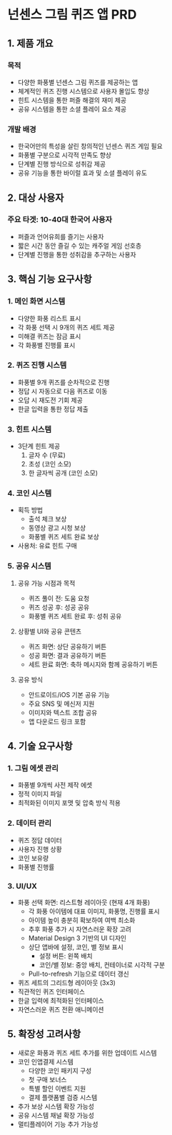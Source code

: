 # 넌센스 그림 퀴즈 앱 PRD

## 1. 제품 개요

### 목적

- 다양한 화풍별 넌센스 그림 퀴즈를 제공하는 앱
- 체계적인 퀴즈 진행 시스템으로 사용자 몰입도 향상
- 힌트 시스템을 통한 퍼즐 해결의 재미 제공
- 공유 시스템을 통한 소셜 플레이 요소 제공

### 개발 배경

- 한국어만의 특성을 살린 창의적인 넌센스 퀴즈 게임 필요
- 화풍별 구분으로 시각적 만족도 향상
- 단계별 진행 방식으로 성취감 제공
- 공유 기능을 통한 바이럴 효과 및 소셜 플레이 유도

## 2. 대상 사용자

### 주요 타겟: 10-40대 한국어 사용자

- 퍼즐과 언어유희를 즐기는 사용자
- 짧은 시간 동안 즐길 수 있는 캐주얼 게임 선호층
- 단계별 진행을 통한 성취감을 추구하는 사용자

## 3. 핵심 기능 요구사항

### 1. 메인 화면 시스템

- 다양한 화풍 리스트 표시
- 각 화풍 선택 시 9개의 퀴즈 세트 제공
- 미해결 퀴즈는 잠금 표시
- 각 화풍별 진행률 표시

### 2. 퀴즈 진행 시스템

- 화풍별 9개 퀴즈를 순차적으로 진행
- 정답 시 자동으로 다음 퀴즈로 이동
- 오답 시 재도전 기회 제공
- 한글 입력을 통한 정답 제출

### 3. 힌트 시스템

- 3단계 힌트 제공
  1. 글자 수 (무료)
  2. 초성 (코인 소모)
  3. 한 글자씩 공개 (코인 소모)

### 4. 코인 시스템

- 획득 방법
  - 출석 체크 보상
  - 동영상 광고 시청 보상
  - 화풍별 퀴즈 세트 완료 보상
- 사용처: 유료 힌트 구매

### 5. 공유 시스템

1. 공유 가능 시점과 목적

   - 퀴즈 풀이 전: 도움 요청
   - 퀴즈 성공 후: 성공 공유
   - 화풍별 퀴즈 세트 완료 후: 성취 공유

2. 상황별 UI와 공유 콘텐츠

   - 퀴즈 화면: 상단 공유하기 버튼
   - 성공 화면: 결과 공유하기 버튼
   - 세트 완료 화면: 축하 메시지와 함께 공유하기 버튼

3. 공유 방식
   - 안드로이드/iOS 기본 공유 기능
   - 주요 SNS 및 메신저 지원
   - 이미지와 텍스트 조합 공유
   - 앱 다운로드 링크 포함

## 4. 기술 요구사항

### 1. 그림 에셋 관리

- 화풍별 9개씩 사전 제작 에셋
- 정적 이미지 파일
- 최적화된 이미지 포맷 및 압축 방식 적용

### 2. 데이터 관리

- 퀴즈 정답 데이터
- 사용자 진행 상황
- 코인 보유량
- 화풍별 진행률

### 3. UI/UX

- 화풍 선택 화면: 리스트형 레이아웃 (현재 4개 화풍)
  - 각 화풍 아이템에 대표 이미지, 화풍명, 진행률 표시
  - 아이템 높이 충분히 확보하여 여백 최소화
  - 추후 화풍 추가 시 자연스러운 확장 고려
  - Material Design 3 기반의 UI 디자인
  - 상단 앱바에 설정, 코인, 별 정보 표시
    - 설정 버튼: 왼쪽 배치
    - 코인/별 정보: 중앙 배치, 컨테이너로 시각적 구분
  - Pull-to-refresh 기능으로 데이터 갱신
- 퀴즈 세트의 그리드형 레이아웃 (3x3)
- 직관적인 퀴즈 인터페이스
- 한글 입력에 최적화된 인터페이스
- 자연스러운 퀴즈 전환 애니메이션

## 5. 확장성 고려사항

- 새로운 화풍과 퀴즈 세트 추가를 위한 업데이트 시스템
- 코인 인앱결제 시스템
  - 다양한 코인 패키지 구성
  - 첫 구매 보너스
  - 특별 할인 이벤트 지원
  - 결제 플랫폼별 검증 시스템
- 추가 보상 시스템 확장 가능성
- 공유 시스템 채널 확장 가능성
- 멀티플레이어 기능 추가 가능성
